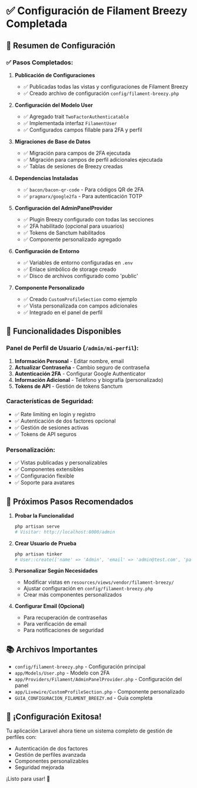 # ✅ Configuración de Filament Breezy Completada

## 🎯 Resumen de Configuración

### ✅ Pasos Completados:

1. **Publicación de Configuraciones**
   - ✅ Publicadas todas las vistas y configuraciones de Filament Breezy
   - ✅ Creado archivo de configuración `config/filament-breezy.php`

2. **Configuración del Modelo User**
   - ✅ Agregado trait `TwoFactorAuthenticatable`
   - ✅ Implementada interfaz `FilamentUser`
   - ✅ Configurados campos fillable para 2FA y perfil

3. **Migraciones de Base de Datos**
   - ✅ Migración para campos de 2FA ejecutada
   - ✅ Migración para campos de perfil adicionales ejecutada
   - ✅ Tablas de sesiones de Breezy creadas

4. **Dependencias Instaladas**
   - ✅ `bacon/bacon-qr-code` - Para códigos QR de 2FA
   - ✅ `pragmarx/google2fa` - Para autenticación TOTP

5. **Configuración del AdminPanelProvider**
   - ✅ Plugin Breezy configurado con todas las secciones
   - ✅ 2FA habilitado (opcional para usuarios)
   - ✅ Tokens de Sanctum habilitados
   - ✅ Componente personalizado agregado

6. **Configuración de Entorno**
   - ✅ Variables de entorno configuradas en `.env`
   - ✅ Enlace simbólico de storage creado
   - ✅ Disco de archivos configurado como 'public'

7. **Componente Personalizado**
   - ✅ Creado `CustomProfileSection` como ejemplo
   - ✅ Vista personalizada con campos adicionales
   - ✅ Integrado en el panel de perfil

## 🚀 Funcionalidades Disponibles

### Panel de Perfil de Usuario (`/admin/mi-perfil`):
1. **Información Personal** - Editar nombre, email
2. **Actualizar Contraseña** - Cambio seguro de contraseña
3. **Autenticación 2FA** - Configurar Google Authenticator
4. **Información Adicional** - Teléfono y biografía (personalizado)
5. **Tokens de API** - Gestión de tokens Sanctum

### Características de Seguridad:
- ✅ Rate limiting en login y registro
- ✅ Autenticación de dos factores opcional
- ✅ Gestión de sesiones activas
- ✅ Tokens de API seguros

### Personalización:
- ✅ Vistas publicadas y personalizables
- ✅ Componentes extensibles
- ✅ Configuración flexible
- ✅ Soporte para avatares

## 🔧 Próximos Pasos Recomendados

1. **Probar la Funcionalidad**
   ```bash
   php artisan serve
   # Visitar: http://localhost:8000/admin
   ```

2. **Crear Usuario de Prueba**
   ```bash
   php artisan tinker
   # User::create(['name' => 'Admin', 'email' => 'admin@test.com', 'password' => bcrypt('password')])
   ```

3. **Personalizar Según Necesidades**
   - Modificar vistas en `resources/views/vendor/filament-breezy/`
   - Ajustar configuración en `config/filament-breezy.php`
   - Crear más componentes personalizados

4. **Configurar Email (Opcional)**
   - Para recuperación de contraseñas
   - Para verificación de email
   - Para notificaciones de seguridad

## 📚 Archivos Importantes

- `config/filament-breezy.php` - Configuración principal
- `app/Models/User.php` - Modelo con 2FA
- `app/Providers/Filament/AdminPanelProvider.php` - Configuración del panel
- `app/Livewire/CustomProfileSection.php` - Componente personalizado
- `GUIA_CONFIGURACION_FILAMENT_BREEZY.md` - Guía completa

## 🎉 ¡Configuración Exitosa!

Tu aplicación Laravel ahora tiene un sistema completo de gestión de perfiles con:
- Autenticación de dos factores
- Gestión de perfiles avanzada
- Componentes personalizables
- Seguridad mejorada

¡Listo para usar! 🚀